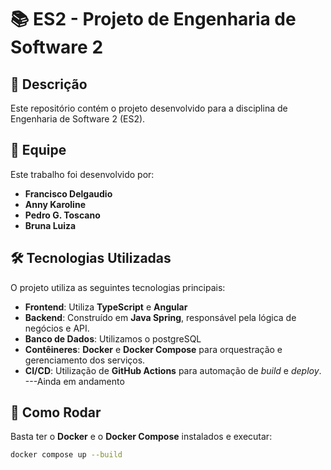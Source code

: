 # 📚 ES2 - Projeto de Engenharia de Software 2

## 📝 Descrição

Este repositório contém o projeto desenvolvido para a disciplina de Engenharia de Software 2 (ES2). 

## 👥 Equipe

Este trabalho foi desenvolvido por:

* **Francisco Delgaudio**
* **Anny Karoline**
* **Pedro G. Toscano**
* **Bruna Luiza**

## 🛠️ Tecnologias Utilizadas

O projeto utiliza as seguintes tecnologias principais:

* **Frontend**: Utiliza **TypeScript** e **Angular**
* **Backend**: Construído em **Java Spring**, responsável pela lógica de negócios e API.
* **Banco de Dados**: Utilizamos o postgreSQL
* **Contêineres**: **Docker** e **Docker Compose** para orquestração e gerenciamento dos serviços.
* **CI/CD**: Utilização de **GitHub Actions** para automação de *build* e *deploy*. ---Ainda em andamento

## 🚀 Como Rodar

Basta ter o **Docker** e o **Docker Compose** instalados e executar:

```bash
docker compose up --build
